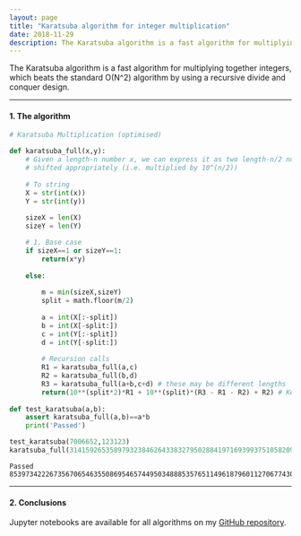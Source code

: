 ```yaml
---
layout: page
title: "Karatsuba algorithm for integer multiplication"
date: 2018-11-29
description: The Karatsuba algorithm is a fast algorithm for multiplying together integers, which beats the standard O(N^2) algorithm by using a recursive divide and conquer design.
---
```


The Karatsuba algorithm is a fast algorithm for multiplying together integers, which beats the standard O(N^2) algorithm by using a recursive divide and conquer design.

---

#### 1. The algorithm

```python
# Karatsuba Multiplication (optimised)

def karatsuba_full(x,y):
    # Given a length-n number x, we can express it as two length-n/2 numbers 
    # shifted appropriately (i.e. multiplied by 10^(n/2))
    
    # To string
    X = str(int(x))
    Y = str(int(y))
   
    sizeX = len(X)
    sizeY = len(Y)

    # 1. Base case
    if sizeX==1 or sizeY==1:
        return(x*y)
        
    else:
        
        m = min(sizeX,sizeY)
        split = math.floor(m/2)
        
        a = int(X[:-split])
        b = int(X[-split:])              
        c = int(Y[:-split])
        d = int(Y[-split:])
        
        # Recursion calls
        R1 = karatsuba_full(a,c) 
        R2 = karatsuba_full(b,d)
        R3 = karatsuba_full(a+b,c+d) # these may be different lengths        
        return(10**(split*2)*R1 + 10**(split)*(R3 - R1 - R2) + R2) # Keep correct base
    
def test_karatsuba(a,b):
    assert karatsuba_full(a,b)==a*b
    print('Passed')   

test_karatsuba(7006652,123123)
karatsuba_full(3141592653589793238462643383279502884197169399375105820974944592,2718281828459045235360287471352662497757247093699959574966967627) 
```

    Passed
    8539734222673567065463550869546574495034888535765114961879601127067743044893204848617875072216249073013374895871952806582723184

---

#### 2. Conclusions

Jupyter notebooks are available for all algorithms on my [GitHub repository](https://github.com/nadanai263/datasciportfolio). 
